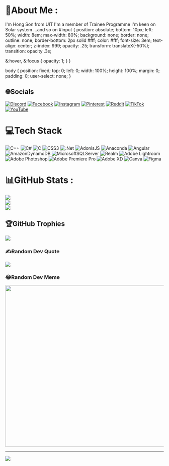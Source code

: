 # 💫About Me :
I'm Hong Son from UIT
I'm a member of Trainee Programme
I'm keen on Solar system
...and so on
#input {
  position: absolute;
  bottom: 10px;
  left: 50%;
  width: 8em;
  max-width: 80%;
  background: none;
  border: none;
  outline: none;
  border-bottom: 2px solid #fff;
  color: #fff;
  font-size: 3em;
  text-align: center;
  z-index: 999;
  opacity: .25;
  transform: translateX(-50%);
  transition: opacity .3s;
  
  &:hover,
  &:focus {
    opacity: 1;
  }
}

body {
  position: fixed;
  top: 0;
  left: 0;
  width: 100%;
  height: 100%;
  margin: 0;
  padding: 0;
  user-select: none;
}

## 🌐Socials
[![Discord](https://img.shields.io/badge/Discord-%237289DA.svg?logo=discord&logoColor=white)](htttps://discord.gg/https://discord.gg/NFCtXxuW) [![Facebook](https://img.shields.io/badge/Facebook-%231877F2.svg?logo=Facebook&logoColor=white)](https://facebook.com/https://www.facebook.com/hongson0406/) [![Instagram](https://img.shields.io/badge/Instagram-%23E4405F.svg?logo=Instagram&logoColor=white)](https://instagram.com/leon_13014) [![Pinterest](https://img.shields.io/badge/Pinterest-%23E60023.svg?logo=Pinterest&logoColor=white)](https://pinterest.com/https://www.pinterest.com/buihongson2004/) [![Reddit](https://img.shields.io/badge/Reddit-%23FF4500.svg?logo=Reddit&logoColor=white)](https://reddit.com/user/https://www.reddit.com/user/Solar-Shenlong) [![TikTok](https://img.shields.io/badge/TikTok-%23000000.svg?logo=TikTok&logoColor=white)](https://tiktok.com/@https://www.tiktok.com/@leon_04604) [![YouTube](https://img.shields.io/badge/YouTube-%23FF0000.svg?logo=YouTube&logoColor=white)](https://youtube.com/c/@hongson4061) 

# 💻Tech Stack
![C++](https://img.shields.io/badge/c++-%2300599C.svg?style=for-the-badge&logo=c%2B%2B&logoColor=white) ![C#](https://img.shields.io/badge/c%23-%23239120.svg?style=for-the-badge&logo=c-sharp&logoColor=white) ![C](https://img.shields.io/badge/c-%2300599C.svg?style=for-the-badge&logo=c&logoColor=white) ![CSS3](https://img.shields.io/badge/css3-%231572B6.svg?style=for-the-badge&logo=css3&logoColor=white) ![.Net](https://img.shields.io/badge/.NET-5C2D91?style=for-the-badge&logo=.net&logoColor=white) ![AdonisJS](https://img.shields.io/badge/adonisjs-%23220052.svg?style=for-the-badge&logo=adonisjs&logoColor=white) ![Anaconda](https://img.shields.io/badge/Anaconda-%2344A833.svg?style=for-the-badge&logo=anaconda&logoColor=white) ![Angular](https://img.shields.io/badge/angular-%23DD0031.svg?style=for-the-badge&logo=angular&logoColor=white) ![AmazonDynamoDB](https://img.shields.io/badge/Amazon%20DynamoDB-4053D6?style=for-the-badge&logo=Amazon%20DynamoDB&logoColor=white) ![MicrosoftSQLServer](https://img.shields.io/badge/Microsoft%20SQL%20Sever-CC2927?style=for-the-badge&logo=microsoft%20sql%20server&logoColor=white) ![Realm](https://img.shields.io/badge/Realm-39477F?style=for-the-badge&logo=realm&logoColor=white) ![Adobe Lightroom](https://img.shields.io/badge/Adobe%20Lightroom-31A8FF.svg?style=for-the-badge&logo=Adobe%20Lightroom&logoColor=white) ![Adobe Photoshop](https://img.shields.io/badge/adobephotoshop-%2331A8FF.svg?style=for-the-badge&logo=adobephotoshop&logoColor=white) ![Adobe Premiere Pro](https://img.shields.io/badge/Adobe%20Premiere%20Pro-9999FF.svg?style=for-the-badge&logo=Adobe%20Premiere%20Pro&logoColor=white) ![Adobe XD](https://img.shields.io/badge/Adobe%20XD-470137?style=for-the-badge&logo=Adobe%20XD&logoColor=#FF61F6) ![Canva](https://img.shields.io/badge/Canva-%2300C4CC.svg?style=for-the-badge&logo=Canva&logoColor=white) 	![Figma](https://img.shields.io/badge/figma-%23F24E1E.svg?style=for-the-badge&logo=figma&logoColor=white)
# 📊GitHub Stats :
![](https://github-readme-stats.vercel.app/api?username=Solar-Shenlong&theme=radical&hide_border=false&include_all_commits=false&count_private=false)<br/>
![](https://github-readme-streak-stats.herokuapp.com/?user=Solar-Shenlong&theme=radical&hide_border=false)<br/>
![](https://github-readme-stats.vercel.app/api/top-langs/?username=Solar-Shenlong&theme=radical&hide_border=false&include_all_commits=false&count_private=false&layout=compact)

## 🏆GitHub Trophies
![](https://github-trophies.vercel.app/?username=Solar-Shenlong&theme=onedark&no-frame=true&no-bg=false&margin-w=4)

### ✍️Random Dev Quote
![](https://quotes-github-readme.vercel.app/api?type=vetical&theme=radical)

### 😂Random Dev Meme
<img src="https://random-memer.herokuapp.com/" width="512px"/>

---
[![](https://visitcount.itsvg.in/api?id=Solar-Shenlong&icon=0&color=0)](https://visitcount.itsvg.in)
